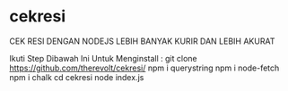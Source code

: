 # cekresi
CEK RESI DENGAN NODEJS
LEBIH BANYAK KURIR DAN LEBIH AKURAT


Ikuti Step Dibawah Ini Untuk Menginstall :
git clone https://github.com/therevolt/cekresi/
npm i querystring
npm i node-fetch
npm i chalk
cd cekresi
node index.js
